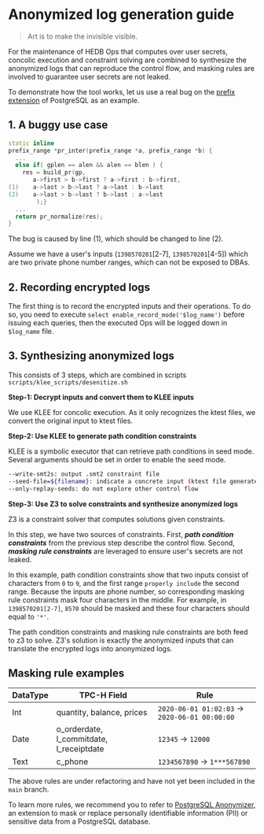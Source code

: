 # Anonymized log generation guide

> Art is to make the invisible visible.

For the maintenance of HEDB Ops that computes over user secrets, concolic execution and constraint solving are combined to synthesize the anonymized logs that can reproduce the control flow, and masking rules are involved to guarantee user secrets are not leaked.

To demonstrate how the tool works, let us use a real bug on the [prefix extension](https://github.com/dimitri/prefix/issues/13) of PostgreSQL as an example.

## 1. A buggy use case
```cpp
static inline
prefix_range *pr_inter(prefix_range *a, prefix_range *b) {
  ...
  else if( gplen == alen && alen == blen ) {
    res = build_pr(gp,
       a->first > b->first ? a->first : b->first,
(1)    a->last > b->last ? a->last : b->last
(2)    a->last > b->last ? b->last : a->last
        );}
  ...
  return pr_normalize(res);
}
```
The bug is caused by line (1), which should be changed to line (2).

Assume we have a user's inputs (`1398570201`[2-7], `1398570201`[4-5]) which are two private phone number ranges, which can not be exposed to DBAs.

## 2. Recording encrypted logs

The first thing is to record the encrypted inputs and their operations. To do so, you need to execute `select enable_record_mode('$log_name')` before issuing each queries, then the executed Ops will be logged down in `$log_name` file.

## 3. Synthesizing anonymized logs

This consists of 3 steps, which are combined in scripts `scripts/klee_scripts/desenitize.sh`

**Step-1: Decrypt inputs and convert them to KLEE inputs**

We use KLEE for concolic execution. As it only recognizes the ktest files, we convert the original input to ktest files.

**Step-2: Use KLEE to generate path condition constraints**

KLEE is a symbolic executor that can retrieve path conditions in seed mode. Several arguments should be set in order to enable the seed mode.
```sh
--write-smt2s: output .smt2 constraint file
--seed-file=${filename}: indicate a concrete input (ktest file generated in the previous step)
--only-replay-seeds: do not explore other control flow
```

**Step-3: Use Z3 to solve constraints and synthesize anonymized logs**

Z3 is a constraint solver that computes solutions given constraints.

In this step, we have two sources of constraints. First, ***path condition constraints*** from the previous step describe the control flow. Second,  ***masking rule constraints*** are leveraged to ensure user's secrets are not leaked.

In this example, path condition constraints show that two inputs consist of characters from `0` to `9`, and the first range `properly include` the second range. Because the inputs are phone number, so corresponding masking rule constraints mask four characters in the middle. For example, in `1398570201[2-7]`, `8570` should be masked and these four characters should equal to `'*'`.

The path condition constraints and masking rule constraints are both feed to z3 to solve. Z3's solution is exactly the anonymized inputs that can translate the encrypted logs into anonymized logs.

## Masking rule examples

| DataType | TPC-H Field                              | Rule                                           |
|----------|------------------------------------------|------------------------------------------------|
| Int      | quantity, balance, prices                | `2020-06-01 01:02:03` -> `2020-06-01 00:00:00` |
| Date     | o_orderdate, l_commitdate, l_receiptdate | `12345` -> `12000`                             |
| Text     | c_phone                                  | `1234567890` -> `1***567890`                   |

The above rules are under refactoring and have not yet been included in the `main` branch.

To learn more rules, we recommend you to refer to [PostgreSQL Anonymizer](https://postgresql-anonymizer.readthedocs.io/), an extension to mask or replace personally identifiable information (PII) or sensitive data from a PostgreSQL database.